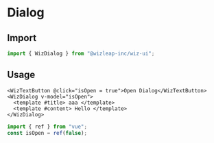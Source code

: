 # Dialog

## Import

```ts
import { WizDialog } from "@wizleap-inc/wiz-ui";
```

## Usage

```vue
<WizTextButton @click="isOpen = true">Open Dialog</WizTextButton>
<WizDialog v-model="isOpen">
  <template #title> aaa </template>
  <template #content> Hello </template>
</WizDialog>
```

```ts
import { ref } from "vue";
const isOpen = ref(false);
```


<dialog-default />
